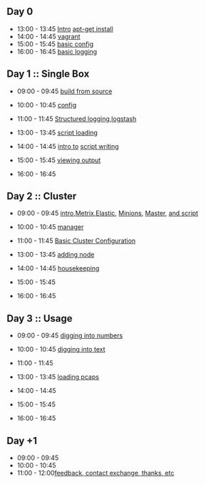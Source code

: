 
## Day 0

 * 13:00 - 13:45 [Intro](/bro/day_intro/README.md)  [apt-get install](/bro/day_intro/AptGetInstall.md)
 * 14:00 - 14:45 [vagrant](/bro/day_intro/BTIGEK-easybutton-singlehost.sh)
 * 15:00 - 15:45 [basic config](/bro/day_intro/BasicConf.md)
 * 16:00 - 16:45 [basic logging](/bro/day_intro/BasicLogging.md)

## Day 1 :: Single Box

 * 09:00 - 09:45 [build from source](/bro/day_1/BuildFromSource.md)
 * 10:00 - 10:45 [config](/bro/day_1/Config.md)
 * 11:00 - 11:45 [Structured logging](/bro/day_1/AdvancedLogging0.md),[logstash](/bro/day_1/AdvancedLoggingLogstash.md)


 * 13:00 - 13:45 [script loading](/bro/day_1/LoadScript.md)
 * 14:00 - 14:45 [intro to](/bro/day_intro/BasicScripting.md) [script writing](/bro/day_intro/Scripting.md)
 * 15:00 - 15:45 [viewing output]()
 * 16:00 - 16:45


## Day 2 :: Cluster

* 09:00 - 09:45 [intro](/bro/day_2/ClusterBasics.md),[Metrix](/suricata/day_2/SetUpMetrics.md),[Elastic](/suricata/day_2/SetUpElastic.md), [Minions](/suricata/day_2/SetUpMinions.md), [Master](/suricata/day_2/SetUpMaster.md), [and script](/bro/day_2/boxes/Vagrantfile)
* 10:00 - 10:45 [manager](/bro/day_2/Manager.md)
* 11:00 - 11:45 [Basic Cluster Configuration](/bro/day_2/ClusterConf.md)


* 13:00 - 13:45 [adding node](/bro/day_2/ClusterAddNode.md)
* 14:00 - 14:45 [housekeeping](/bro/day_2/Cron.md)
* 15:00 - 15:45
* 16:00 - 16:45


## Day 3 :: Usage

* 09:00 - 09:45 [digging into numbers](/common/Telegraf.md)
* 10:00 - 10:45 [digging into text](/common/Kibana4.md)
* 11:00 - 11:45 []()


* 13:00 - 13:45 [loading pcaps](/bro/day_3/LoadPcaps.md)
* 14:00 - 14:45
* 15:00 - 15:45
* 16:00 - 16:45

## Day +1

* 09:00 - 09:45 []()
* 10:00 - 10:45[]()
* 11:00 - 12:00[feedback, contact exchange, thanks, etc]()
